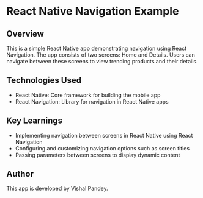 # React Native Navigation Example

## Overview
This is a simple React Native app demonstrating navigation using React Navigation. The app consists of two screens: Home and Details. Users can navigate between these screens to view trending products and their details.

## Technologies Used
- React Native: Core framework for building the mobile app
- React Navigation: Library for navigation in React Native apps

## Key Learnings
- Implementing navigation between screens in React Native using React Navigation
- Configuring and customizing navigation options such as screen titles
- Passing parameters between screens to display dynamic content

## Author
This app is developed by Vishal Pandey.
